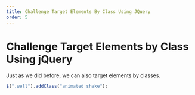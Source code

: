```yaml
---
title: Challenge Target Elements By Class Using JQuery
order: 5
---
```

# Challenge Target Elements by Class Using jQuery

Just as we did before, we can also target elements by classes.

```javascript
$(".well").addClass("animated shake");
```
